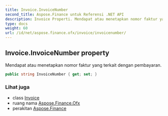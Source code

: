 ```yaml
---
title: Invoice.InvoiceNumber
second_title: Aspose.Finance untuk Referensi .NET API
description: Invoice Properti. Mendapat atau menetapkan nomor faktur yang terkait dengan pembayaran.
type: docs
weight: 60
url: /id/net/aspose.finance.ofx/invoice/invoicenumber/
---
```

## Invoice.InvoiceNumber property

Mendapat atau menetapkan nomor faktur yang terkait dengan pembayaran.

```csharp
public string InvoiceNumber { get; set; }
```

### Lihat juga

* class [Invoice](../)
* ruang nama [Aspose.Finance.Ofx](../../invoice/)
* perakitan [Aspose.Finance](../../../)



